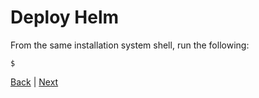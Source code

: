 # Deploy Helm

From the same installation system shell, run the following:
```
$ 
```

[Back](/README.md#deploy-application-workloads) | [Next](deploy-vulnapp.md)

